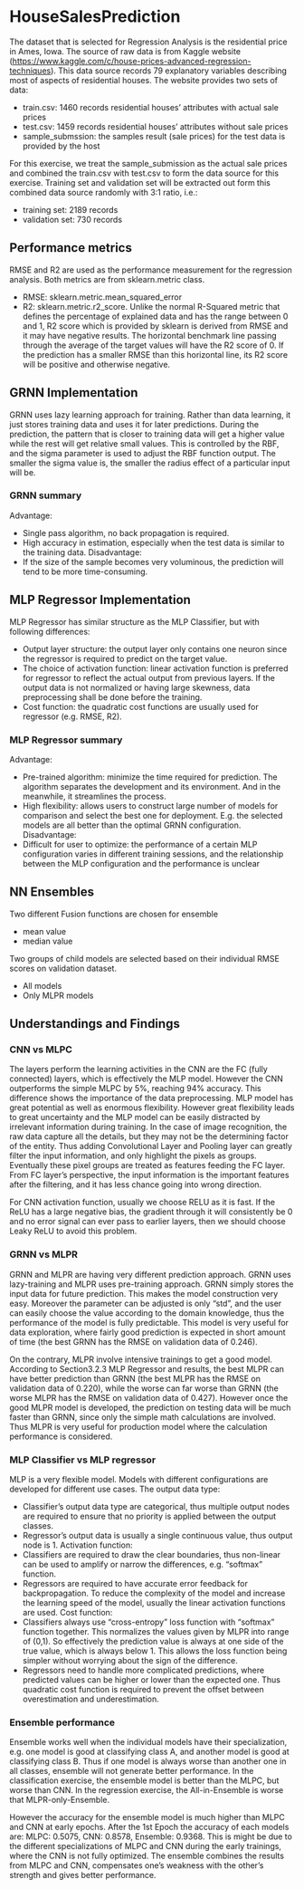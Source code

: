 # HouseSalesPrediction

The dataset that is selected for Regression Analysis is the residential price in Ames, Iowa. The source of raw data is from Kaggle website (https://www.kaggle.com/c/house-prices-advanced-regression-techniques).
This data source records 79 explanatory variables describing most of aspects of residential houses. The website provides two sets of data:
-	train.csv: 1460 records residential houses’ attributes with actual sale prices
-	test.csv: 1459 records residential houses’ attributes without sale prices
-	sample_submssion: the samples result (sale prices) for the test data is provided by the host

For this exercise, we treat the sample_submission as the actual sale prices and combined the train.csv with test.csv to form the data source for this exercise. Training set and validation set will be extracted out form this combined data source randomly with 3:1 ratio, i.e.:
-	training set: 2189 records
-	validation set: 730 records

## Performance metrics
RMSE and R2 are used as the performance measurement for the regression analysis. Both metrics are from sklearn.metric class.
-	RMSE: sklearn.metric.mean_squared_error
-	R2: sklearn.metric.r2_score.
Unlike the normal R-Squared metric that defines the percentage of explained data and has the range between 0 and 1, R2 score which is provided by sklearn is derived from RMSE and it may have negative results.
The horizontal benchmark line passing through the average of the target values will have the R2 score of 0. If the prediction has a smaller RMSE than this horizontal line, its R2 score will be positive and otherwise negative.

## GRNN Implementation
GRNN uses lazy learning approach for training. Rather than data learning, it just stores training data and uses it for later predictions.
During the prediction, the pattern that is closer to training data will get a higher value while the rest will get relative small values. This is controlled by the RBF, and the sigma parameter is used to adjust the RBF function output. The smaller the sigma value is, the smaller the radius effect of a particular input will be.

### GRNN summary
Advantage:
-	Single pass algorithm, no back propagation is required.
-	High accuracy in estimation, especially when the test data is similar to the training data.
Disadvantage:
-	If the size of the sample becomes very voluminous, the prediction will tend to be more time-consuming.

## MLP Regressor Implementation
MLP Regressor has similar structure as the MLP Classifier, but with following differences:
-	Output layer structure: the output layer only contains one neuron since the regressor is required to predict on the target value.
-	The choice of activation function: linear activation function is preferred for regressor to reflect the actual output from previous layers. If the output data is not normalized or having large skewness, data preprocessing shall be done before the training.
-	Cost function: the quadratic cost functions are usually used for regressor (e.g. RMSE, R2).

### MLP Regressor summary
Advantage:
-	Pre-trained algorithm: minimize the time required for prediction. The algorithm separates the development and its environment. And in the meanwhile, it streamlines the process.
-	High flexibility: allows users to construct large number of models for comparison and select the best one for deployment. E.g. the selected models are all better than the optimal GRNN configuration.
Disadvantage:
-	Difficult for user to optimize: the performance of a certain MLP configuration varies in different training sessions, and the relationship between the MLP configuration and the performance is unclear

## NN Ensembles
Two different Fusion functions are chosen for ensemble
-	mean value
-	median value

Two groups of child models are selected based on their individual RMSE scores on validation dataset.
-	All models
-	Only MLPR models

## Understandings and Findings
### CNN vs MLPC
The layers perform the learning activities in the CNN are the FC (fully connected) layers, which is effectively the MLP model. However the CNN outperforms the simple MLPC by 5%, reaching 94% accuracy. This difference shows the importance of the data preprocessing.
MLP model has great potential as well as enormous flexibility. However great flexibility leads to great uncertainty and the MLP model can be easily distracted by irrelevant information during training. In the case of image recognition, the raw data capture all the details, but they may not be the determining factor of the entity. Thus adding Convolutional Layer and Pooling layer can greatly filter the input information, and only highlight the pixels as groups. Eventually these pixel groups are treated as features feeding the FC layer. From FC layer’s perspective, the input information is the important features after the filtering, and it has less chance going into wrong direction.

For CNN activation function, usually we choose RELU as it is fast. If the ReLU has a large negative bias, the gradient through it will consistently be 0 and no error signal can ever pass to earlier layers, then we should choose Leaky ReLU to avoid this problem.

### GRNN vs MLPR
GRNN and MLPR are having very different prediction approach. GRNN uses lazy-training and MLPR uses pre-training approach.
GRNN simply stores the input data for future prediction. This makes the model construction very easy. Moreover the parameter can be adjusted is only “std”, and the user can easily choose the value according to the domain knowledge, thus the performance of the model is fully predictable. This model is very useful for data exploration, where fairly good prediction is expected in short amount of time (the best GRNN has the RMSE on validation data of 0.246).

On the contrary, MLPR involve intensive trainings to get a good model. According to Section3.2.3 MLP Regressor and results, the best MLPR can have better prediction than GRNN (the best MLPR has the RMSE on validation data of 0.220), while the worse can far worse than GRNN (the worse MLPR has the RMSE on validation data of 0.427). However once the good MLPR model is developed, the prediction on testing data will be much faster than GRNN, since only the simple math calculations are involved. Thus MLPR is very useful for production model where the calculation performance is considered.

### MLP Classifier vs MLP regressor
MLP is a very flexible model. Models with different configurations are developed for different use cases.
The output data type:
-	Classifier’s output data type are categorical, thus multiple output nodes are required to ensure that no priority is applied between the output classes. 
-	Regressor’s output data is usually a single continuous value, thus output node is 1.
Activation function:
-	Classifiers are required to draw the clear boundaries, thus non-linear can be used to amplify or narrow the differences, e.g. “softmax” function.
-	Regressors are required to have accurate error feedback for backpropagation. To reduce the complexity of the model and increase the learning speed of the model, usually the linear activation functions are used.
Cost function:
-	Classifiers always use “cross-entropy” loss function with “softmax” function together. This normalizes the values given by MLPR into range of (0,1). So effectively the prediction value is always at one side of the true value, which is always below 1. This allows the loss function being simpler without worrying about the sign of the difference.
-	Regressors need to handle more complicated predictions, where predicted values can be higher or lower than the expected one. Thus quadratic cost function is required to prevent the offset between overestimation and underestimation.

### Ensemble performance
Ensemble works well when the individual models have their specialization, e.g. one model is good at classifying class A, and another model is good at classifying class B. Thus if one model is always worse than another one in all classes, ensemble will not generate better performance. In the classification exercise, the ensemble model is better than the MLPC, but worse than CNN. In the regression exercise, the All-in-Ensemble is worse that MLPR-only-Ensemble.

However the accuracy for the ensemble model is much higher than MLPC and CNN at early epochs. After the 1st Epoch the accuracy of each models are: MLPC: 0.5075, CNN: 0.8578, Ensemble: 0.9368. This is might be due to the different specializations of MLPC and CNN during the early trainings, where the CNN is not fully optimized. The ensemble combines the results from MLPC and CNN, compensates one’s weakness with the other’s strength and gives better performance.

